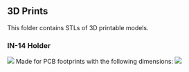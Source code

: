 ## 3D Prints
This folder contains STLs of 3D printable models.  

### IN-14 Holder
![](https://i.imgur.com/bTKp33e.png)
Made for PCB footprints with the following dimensions:
![](https://i.imgur.com/IxX9WTB.png)